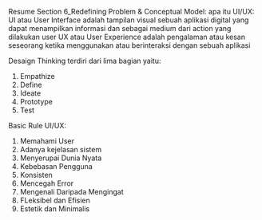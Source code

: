 Resume Section 6_Redefining Problem & Conceptual Model:
apa itu UI/UX:
UI atau User Interface adalah tampilan visual sebuah aplikasi digital yang dapat menampilkan informasi dan sebagai medium dari action yang dilakukan user
UX atau User Experience adalah pengalaman atau kesan seseorang ketika menggunakan atau berinteraksi dengan sebuah aplikasi

Desaign Thinking terdiri dari lima bagian yaitu:
1. Empathize 
2. Define 
3. Ideate
4. Prototype
5. Test

Basic Rule UI/UX:
1. Memahami User
2. Adanya kejelasan sistem
3. Menyerupai Dunia Nyata
4. Kebebasan Pengguna
5. Konsisten
6. Mencegah Error
7. Mengenali Daripada Mengingat
8. FLeksibel dan Efisien
9. Estetik dan Minimalis